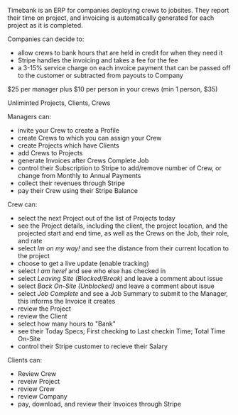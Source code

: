 Timebank is an ERP for companies deploying crews to jobsites. They report their time on project, and invoicing is automatically generated for each project as it is completed. 

Companies can decide to:
- allow crews to bank hours that are held in credit for when they need it
- Stripe handles the invoicing and takes a fee for the fee
- a 3-15% service charge on each invoice payment that can be passed off to the customer or subtracted from payouts to Company

$25 per manager plus $10 per person in your crews (min 1 person, $35)

Unliminted Projects, Clients, Crews

Managers can:
- invite your Crew to create a Profile
- create Crews to which you can assign your Crew
- create Projects which have Clients
- add Crews to Projects
- generate Invoices after Crews Complete Job
- control their Subscription to Stripe to add/remove number of Crew, or change from Monthly to Annual Payments
- collect their revenues through Stripe
- pay their Crew using their Stripe Balance

Crew can:
- select the next Project out of the list of Projects today
- see the Project details, including the client, the project location, and the projected start and end time, as well as the Crews on the Job, their role, and rate
- select *Im on my way!* and see the distance from their current location to the project
- choose to get a live update (enable tracking)
- select *I am here!* and see who else has checked in
- select *Leaving Site (Blocked/Break)* and leave a comment about issue
- select *Back On-Site (Unblocked)* and leave a comment about issue
- select *Job Complete* and see a Job Summary to submit to the Manager, this informs the Invoice it creates
- review the Project
- review the Client
- select how many hours to "Bank"
- see their Today Specs; First checking to Last checkin Time; Total Time On-Site
- control their Stripe customer to recieve their Salary

Clients can:
- Review Crew
- reveiw Project
- review Crew
- review Company
- pay, download, and review their Invoices through Stripe
